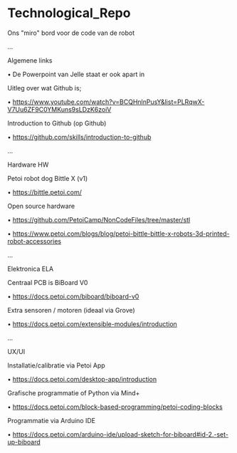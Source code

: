 # Technological_Repo
Ons "miro" bord voor de code van de robot

...

Algemene links

• De Powerpoint van Jelle staat er ook apart in

Uitleg over wat Github is;

• https://www.youtube.com/watch?v=BCQHnlnPusY&list=PLRqwX-V7Uu6ZF9C0YMKuns9sLDzK6zoiV

Introduction to Github (op Github)

• https://github.com/skills/introduction-to-github

...

Hardware HW

Petoi robot dog Bittle X (v1)

• https://bittle.petoi.com/

Open source hardware

• https://github.com/PetoiCamp/NonCodeFiles/tree/master/stl

• https://www.petoi.com/blogs/blog/petoi-bittle-bittle-x-robots-3d-printed-robot-accessories

...

Elektronica ELA

Centraal PCB is BiBoard V0

• https://docs.petoi.com/biboard/biboard-v0

Extra sensoren / motoren (ideaal via Grove)

• https://docs.petoi.com/extensible-modules/introduction

...

UX/UI 

Installatie/calibratie via Petoi App

• https://docs.petoi.com/desktop-app/introduction

Grafische programmatie of Python via Mind+

• https://docs.petoi.com/block-based-programming/petoi-coding-blocks

Programmatie via Arduino IDE

• https://docs.petoi.com/arduino-ide/upload-sketch-for-biboard#id-2.-set-up-biboard

